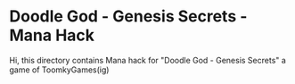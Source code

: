 # Doodle God - Genesis Secrets - Mana Hack
Hi, this directory contains Mana hack for "Doodle God - Genesis Secrets" a game of ToomkyGames(ig)
